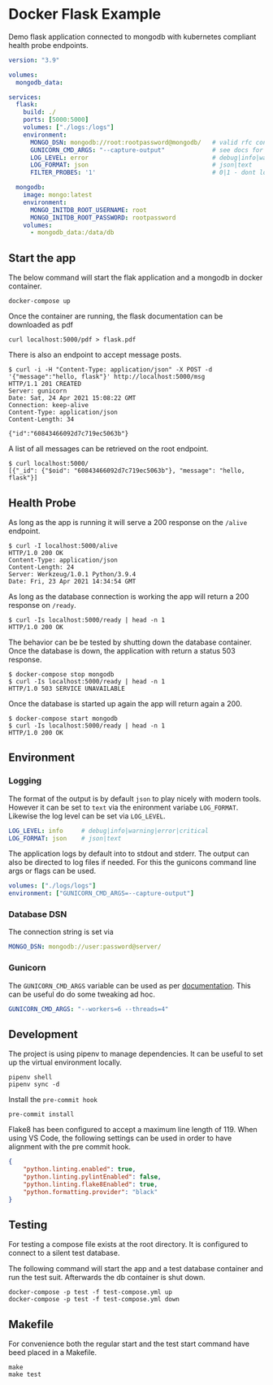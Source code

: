 # Docker Flask Example

Demo flask application connected to mongodb with kubernetes compliant health probe endpoints.

```yml
version: "3.9"

volumes: 
  mongodb_data:

services:
  flask:
    build: ./
    ports: [5000:5000]
    volumes: ["./logs:/logs"]
    environment: 
      MONGO_DSN: mongodb://root:rootpassword@mongodb/   # valid rfc connection string
      GUNICORN_CMD_ARGS: "--capture-output"             # see docs for all options
      LOG_LEVEL: error                                  # debug|info|warning|error|critical
      LOG_FORMAT: json                                  # json|text
      FILTER_PROBES: '1'                                # 0|1 - dont log requests to healthcheck endpoints with access logger

  mongodb:
    image: mongo:latest
    environment:
      MONGO_INITDB_ROOT_USERNAME: root
      MONGO_INITDB_ROOT_PASSWORD: rootpassword
    volumes:
      - mongodb_data:/data/db

```

## Start the app

The below command will start the flak application and a mongodb in docker container.

```console
docker-compose up
```

Once the container are running, the flask documentation can be downloaded as pdf

```console
curl localhost:5000/pdf > flask.pdf
```

There is also an endpoint to accept message posts.

```console
$ curl -i -H "Content-Type: application/json" -X POST -d '{"message":"hello, flask"}' http://localhost:5000/msg
HTTP/1.1 201 CREATED
Server: gunicorn
Date: Sat, 24 Apr 2021 15:08:22 GMT
Connection: keep-alive
Content-Type: application/json
Content-Length: 34

{"id":"60843466092d7c719ec5063b"}
```

A list of all messages can be retrieved on the root endpoint.

```console
$ curl localhost:5000/
[{"_id": {"$oid": "60843466092d7c719ec5063b"}, "message": "hello, flask"}]
```

## Health Probe

As long as the app is running it will serve a 200 response on the `/alive` endpoint.

```console
$ curl -I localhost:5000/alive
HTTP/1.0 200 OK
Content-Type: application/json
Content-Length: 24
Server: Werkzeug/1.0.1 Python/3.9.4
Date: Fri, 23 Apr 2021 14:34:54 GMT
```

As long as the database connection is working the app will return a 200 response on `/ready`.

```console
$ curl -Is localhost:5000/ready | head -n 1
HTTP/1.0 200 OK
```

The behavior can be be tested by shutting down the database container. Once the database is down, the application with return a status 503 response.

```console
$ docker-compose stop mongodb
$ curl -Is localhost:5000/ready | head -n 1
HTTP/1.0 503 SERVICE UNAVAILABLE
```

Once the database is started up again the app will return again a 200.

```console
$ docker-compose start mongodb
$ curl -Is localhost:5000/ready | head -n 1
HTTP/1.0 200 OK
```

## Environment

### Logging

The format of the output is by default `json` to play nicely with modern tools. However it can be set to `text` via the enironment variabe `LOG_FORMAT`. Likewise the log level can be set via `LOG_LEVEL`.

```yml
LOG_LEVEL: info     # debug|info|warning|error|critical
LOG_FORMAT: json    # json|text
```

The application logs by default into to stdout and stderr. The output can also be directed to log files if needed. For this the gunicons command line args or flags can be used.

```yml
volumes: ["./logs/logs"]
environment: ["GUNICORN_CMD_ARGS=--capture-output"]
```

### Database DSN

The connection string is set via

```yml
MONGO_DSN: mongodb://user:password@server/
```

### Gunicorn

The `GUNICORN_CMD_ARGS` variable can be used as per [documentation](https://docs.gunicorn.org/en/20.1.0/configure.html). This can be useful do do some tweaking ad hoc.

```yml
GUNICORN_CMD_ARGS: "--workers=6 --threads=4"
```

## Development

The project is using pipenv to manage dependencies. It can be useful to set up the virtual environment locally.

```console
pipenv shell
pipenv sync -d
```

Install the `pre-commit hook`

```console
pre-commit install
```

Flake8 has been configured to accept a maximum line length of 119. When using VS Code, the following settings can be used in order to have alignment with the pre commit hook.

```json
{
    "python.linting.enabled": true,
    "python.linting.pylintEnabled": false,
    "python.linting.flake8Enabled": true,
    "python.formatting.provider": "black"
}
```

## Testing

For testing a compose file exists at the root directory. It is configured to connect to a silent test database.

The following command will start the app and a test database container and run the test suit. Afterwards the db container is shut down.

```console
docker-compose -p test -f test-compose.yml up
docker-compose -p test -f test-compose.yml down
```

## Makefile

For convenience both the regular start and the test start command have beed placed in a Makefile.

```console
make
make test
```
